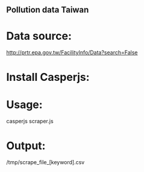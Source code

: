 ## Pollution data Taiwan

# Data source:

http://prtr.epa.gov.tw/FacilityInfo/Data?search=False

# Install Casperjs:

# Usage:

casperjs scraper.js

# Output: 

/tmp/scrape_file_[keyword].csv
